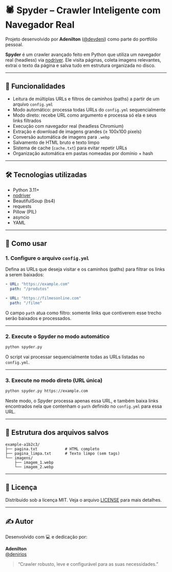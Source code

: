 # 🕷️ Spyder – Crawler Inteligente com Navegador Real

Projeto desenvolvido por **Adenilton** ([@devdeni](https://github.com/devdeni)) como parte do portfólio pessoal.

**Spyder** é um crawler avançado feito em Python que utiliza um navegador real (headless) via [nodriver](https://github.com/nodriver/nodriver). Ele visita páginas, coleta imagens relevantes, extrai o texto da página e salva tudo em estrutura organizada no disco.

---

## 🚀 Funcionalidades

- Leitura de múltiplas URLs e filtros de caminhos (paths) a partir de um arquivo `config.yml`
- Modo automático: processa todas URLs do `config.yml` sequencialmente
- Modo direto: recebe URL como argumento e processa só ela e seus links filtrados
- Execução com navegador real (headless Chromium)
- Extração e download de imagens grandes (≥ 100x100 pixels)
- Conversão automática de imagens para `.webp`
- Salvamento de HTML bruto e texto limpo
- Sistema de cache (`cache.txt`) para evitar repetir URLs
- Organização automática em pastas nomeadas por domínio + hash

---

## 🛠 Tecnologias utilizadas

- Python 3.11+
- [nodriver](https://github.com/nodriver/nodriver)
- BeautifulSoup (bs4)
- requests
- Pillow (PIL)
- asyncio
- YAML

---

## 🧪 Como usar

### 1. Configure o arquivo `config.yml`

Defina as URLs que deseja visitar e os caminhos (paths) para filtrar os links a serem baixados:

```yaml
- URL: "https://example.com"
  path: "/produtos"

- URL: "https://filmesonline.com"
  path: "/filme"
```

O campo `path` atua como filtro: somente links que contiverem esse trecho serão baixados e processados.

---

### 2. Execute o Spyder no modo automático

```bash
python spyder.py
```

O script vai processar sequencialmente todas as URLs listadas no `config.yml`.

---

### 3. Execute no modo direto (URL única)

```bash
python spyder.py https://example.com
```

Neste modo, o Spyder processa apenas essa URL, e também baixa links encontrados nela que contenham o `path` definido no `config.yml` para essa URL.

---

## 📁 Estrutura dos arquivos salvos

```
example-a1b2c3/
├── pagina.txt            # HTML completo
├── pagina_limpa.txt      # Texto limpo (sem tags)
└── imagens/
    ├── imagem_1.webp
    └── imagem_2.webp
```

---

## 📄 Licença

Distribuído sob a licença MIT. Veja o arquivo [LICENSE](LICENSE) para mais detalhes.

---

## ✍️ Autor

Desenvolvido com 💻 e dedicação por:

**Adenilton**  
[@denirios](https://github.com/denirios)

> “Crawler robusto, leve e configurável para as suas necessidades.”

